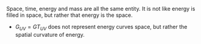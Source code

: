 Space, time, energy and mass are all the same entity.
It is not like energy is filled in space, but rather that energy is the space.

- $G_{UV}=GT_{UV}$ does not represent energy curves space, but rather the spatial curvature of energy.